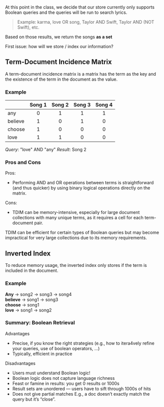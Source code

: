 
At this point in the class, we decide that our store currently only supports Boolean queries and the queries will be run to search lyrics.

>Example: karma, love OR song, Taylor AND Swift, Taylor AND (NOT Swift), etc.

Based on those results, we return the songs **as a set**

First issue: how will we store / index our information?

## Term-Document Incidence Matrix

A term-document incidence matrix is a matrix has the term as the key and the existence of the term in the document as the value.

### Example

|         | Song 1 | Song 2 | Song 3 | Song 4 |
| ------- | :----: | :----: | :----: | :----: |
| any     | 0      | 1      | 1      | 1      |
| believe | 1      | 0      | 1      | 0      |
| choose  | 1      | 0      | 0      | 0      |
| love    | 1      | 1      | 0      | 0      |

*Query*: "love" AND "any"
*Result*: Song 2

### Pros and Cons

Pros:
- Performing AND and OR operations between terms is straightforward (and thus quicker) by using binary logical operations directly on the matrix.

Cons: 
- TDIM can be memory-intensive, especially for large document collections with many unique terms, as it requires a cell for each term-document pair.

TDIM can be efficient for certain types of Boolean queries but may become impractical for very large collections due to its memory requirements.

## Inverted Index
To reduce memory usage, the inverted index only stores if the term is included in the document.

### Example

**Any** $\rightarrow$ song2 $\rightarrow$ song3 $\rightarrow$ song4   
**believe** $\rightarrow$ song1 $\rightarrow$ song3   
**choose** $\rightarrow$ song1   
**love** $\rightarrow$ song1 $\rightarrow$ song2    

### Summary: Boolean Retrieval
Advantages  
- Precise, if you know the right strategies (e.g., how to itera4vely refine your  queries, use of boolean operators, ...)  
- Typically, efficient in practice

Disadvantages
- Users must understand Boolean logic!  
- Boolean logic does not capture language richness  
- Feast or famine in results: you get 0 results or 1000s  
- Result sets are unordered — users have to sift through 1000s of hits  
- Does not give partial matches E.g., a doc doesn’t exactly match the query but it’s “close”.